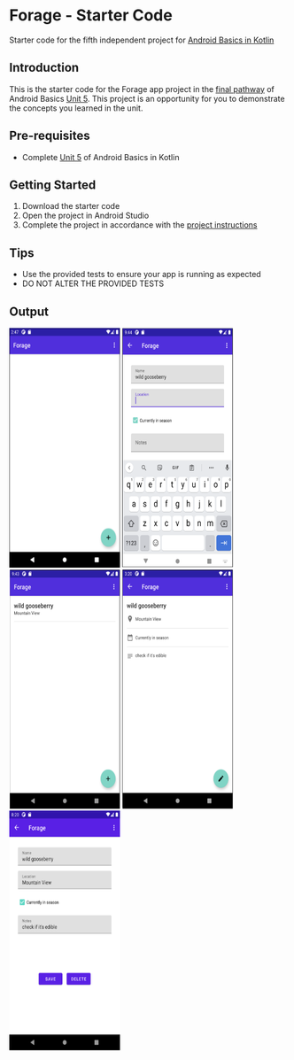 Forage - Starter Code
==================================

Starter code for the fifth independent project for [Android Basics in Kotlin](https://developer.android.com/courses/android-basics-kotlin/course)

Introduction
------------

This is the starter code for the Forage app project in the [final pathway](https://developer.android.com/courses/pathways/android-basics-kotlin-unit-5-pathway-2) of Android Basics [Unit 5](https://developer.android.com/courses/android-basics-kotlin/unit-5). This project is an opportunity for you to demonstrate the concepts you learned in the unit.

Pre-requisites
--------------

- Complete [Unit 5](https://developer.android.com/courses/android-basics-kotlin/unit-5) of Android Basics in Kotlin

Getting Started
---------------

1. Download the starter code
2. Open the project in Android Studio
3. Complete the project in accordance with the [project instructions](https://developer.android.com/codelabs/basic-android-kotlin-training-project-forage)

Tips
----

- Use the provided tests to ensure your app is running as expected
- DO NOT ALTER THE PROVIDED TESTS

Output
------

<img width="200" height="433" src="https://github.com/Pritish-Sinha/Google-Development-Training/blob/ca3dca1190fa2c03d9c455875a66c017a4efa991/Forage/output/Fo01.png" alt=""> <img width="200" height="433" src="https://github.com/Pritish-Sinha/Google-Development-Training/blob/ca3dca1190fa2c03d9c455875a66c017a4efa991/Forage/output/Fo02.png" alt=""> <img width="200" height="433" src="https://github.com/Pritish-Sinha/Google-Development-Training/blob/ca3dca1190fa2c03d9c455875a66c017a4efa991/Forage/output/Fo03.png" alt=""> <img width="200" height="433" src="https://github.com/Pritish-Sinha/Google-Development-Training/blob/ca3dca1190fa2c03d9c455875a66c017a4efa991/Forage/output/Fo04.png" alt=""> <img width="200" height="433" src="https://github.com/Pritish-Sinha/Google-Development-Training/blob/ca3dca1190fa2c03d9c455875a66c017a4efa991/Forage/output/Fo05.png" alt=""> 
